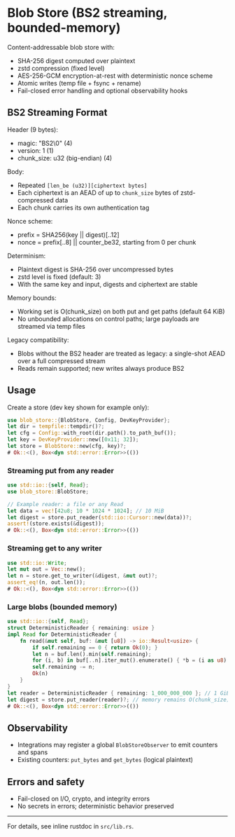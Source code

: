 # Blob Store (BS2 streaming, bounded-memory)

Content-addressable blob store with:
- SHA-256 digest computed over plaintext
- zstd compression (fixed level)
- AES-256-GCM encryption-at-rest with deterministic nonce scheme
- Atomic writes (temp file + fsync + rename)
- Fail-closed error handling and optional observability hooks

## BS2 Streaming Format
Header (9 bytes):
- magic: "BS2\0" (4)
- version: 1 (1)
- chunk_size: u32 (big-endian) (4)

Body:
- Repeated `[len_be (u32)][ciphertext bytes]`
- Each ciphertext is an AEAD of up to `chunk_size` bytes of zstd-compressed data
- Each chunk carries its own authentication tag

Nonce scheme:
- prefix = SHA256(key || digest)[..12]
- nonce = prefix[..8] || counter_be32, starting from 0 per chunk

Determinism:
- Plaintext digest is SHA-256 over uncompressed bytes
- zstd level is fixed (default: 3)
- With the same key and input, digests and ciphertext are stable

Memory bounds:
- Working set is O(chunk_size) on both put and get paths (default 64 KiB)
- No unbounded allocations on control paths; large payloads are streamed via temp files

Legacy compatibility:
- Blobs without the BS2 header are treated as legacy: a single-shot AEAD over a full compressed stream
- Reads remain supported; new writes always produce BS2

## Usage

Create a store (dev key shown for example only):

```rust
use blob_store::{BlobStore, Config, DevKeyProvider};
let dir = tempfile::tempdir()?;
let cfg = Config::with_root(dir.path().to_path_buf());
let key = DevKeyProvider::new([0x11; 32]);
let store = BlobStore::new(cfg, key)?;
# Ok::<(), Box<dyn std::error::Error>>(())
```

### Streaming put from any reader

```rust
use std::io::{self, Read};
use blob_store::BlobStore;

// Example reader: a file or any Read
let data = vec![42u8; 10 * 1024 * 1024]; // 10 MiB
let digest = store.put_reader(std::io::Cursor::new(data))?;
assert!(store.exists(&digest));
# Ok::<(), Box<dyn std::error::Error>>(())
```

### Streaming get to any writer

```rust
use std::io::Write;
let mut out = Vec::new();
let n = store.get_to_writer(&digest, &mut out)?;
assert_eq!(n, out.len());
# Ok::<(), Box<dyn std::error::Error>>(())
```

### Large blobs (bounded memory)

```rust
use std::io::{self, Read};
struct DeterministicReader { remaining: usize }
impl Read for DeterministicReader {
    fn read(&mut self, buf: &mut [u8]) -> io::Result<usize> {
        if self.remaining == 0 { return Ok(0); }
        let n = buf.len().min(self.remaining);
        for (i, b) in buf[..n].iter_mut().enumerate() { *b = (i as u8).wrapping_mul(37).wrapping_add(11); }
        self.remaining -= n;
        Ok(n)
    }
}
let reader = DeterministicReader { remaining: 1_000_000_000 }; // 1 GiB
let digest = store.put_reader(reader)?; // memory remains O(chunk_size)
# Ok::<(), Box<dyn std::error::Error>>(())
```

## Observability
- Integrations may register a global `BlobStoreObserver` to emit counters and spans
- Existing counters: `put_bytes` and `get_bytes` (logical plaintext)

## Errors and safety
- Fail-closed on I/O, crypto, and integrity errors
- No secrets in errors; deterministic behavior preserved

---
For details, see inline rustdoc in `src/lib.rs`.


